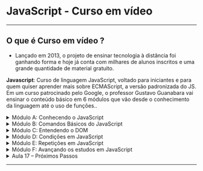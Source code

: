 # JavaScript - Curso em vídeo 
---

## O que é Curso em vídeo ?
 - Lançado em 2013, o projeto de ensinar tecnologia à distância foi ganhando forma e hoje já conta com milhares de alunos inscritos e uma grande quantidade de material gratuito.


**Javascript**: Curso de linguagem JavaScript, voltado para iniciantes e para quem quiser aprender mais sobre ECMAScript, a versão padronizada do JS. Em um curso patrocinado pelo Google, o professor Gustavo Guanabara vai ensinar o conteúdo básico em 6 módulos que vão desde o conhecimento da linguagem até o uso de funções..


<details>
<summary> Módulo A: Conhecendo o JavaScript</summary>

Aula 1 – O que o JavaScript é capaz de fazer?

Aula 2 – Como chegamos até aqui?

Aula 3 – Dando os primeiros passos

Aula 4 – Criando o seu primeiro script
</details>

<details>
<summary>Módulo B: Comandos Básicos do JavaScript</summary>

Aula 5 – Variáveis e Tipos Primitivos

Aula 6 – Tratamento de dados

Aula 7 – Operadores (Parte1)

Aula 8 – Operadores (Parte 2)
</details>

<details>
<summary>Módulo C: Entendendo o DOM</summary>

Aula 9 – Introdução ao DOM

Aula 10 – Eventos DOM
</details>

<details>
<summary>Módulo D: Condições em JavaScript</summary>

Aula 11 – Condições (Parte 1)

Aula 12 – Condições (Parte 2)

Exercícios JavaScript (Parte 1)

Exercícios JavaScript (Parte 2)

Exercícios JavaScript (Parte 3)
</details>

<details>
<summary>Módulo E: Repetições em JavaScript</summary>

Aula 13 – Repetições (Parte 1)

Aula 14 – Repetições (Parte 2)

Exercícios JavaScript (Parte 4)

Exercícios JavaScript (Parte 5)

Exercícios JavaScript (Parte 6)
</details>

<details>
<summary>Módulo F: Avançando os estudos em JavaScript</summary>

Aula 15 – Variáveis Compostas

Aula 16 – Funções

Exercícios JavaScript (Parte 7)

Exercícios JavaScript (Parte 8)
</details>

<details>
<summary> Aula 17 – Próximos Passos </summary>

Teste final JavaScript
</details>


---

